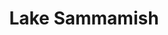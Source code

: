 ---
title: "Lake Sammamish"
hashtag: lake-sammamish
borders:
  - Bellevue
  - Issaquah
  - Redmond
  - Sammamish
tags:
  - Lake
  - King County
  - Washington
---